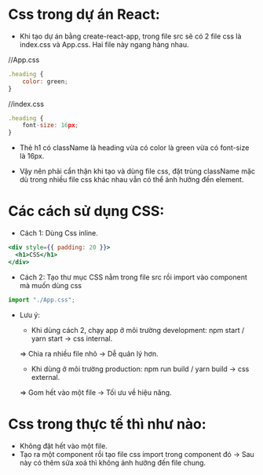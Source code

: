 # Css trong dự án React:

- Khi tạo dự án bằng create-react-app, trong file src sẽ có 2 file css là index.css và App.css. Hai file này ngang hàng nhau.

//App.css

```jsx
.heading {
    color: green;
}
```

//index.css

```jsx
.heading {
    font-size: 16px;
}
```

- Thẻ h1 có className là heading vừa có color là green vừa có font-size là 16px.

- Vậy nên phải cẩn thận khi tạo và dùng file css, đặt trùng className mặc dù trong nhiều file css khác nhau vẫn có thể ảnh hưởng đến element.

# Các cách sử dụng CSS:

- Cách 1: Dùng Css inline.

```jsx
<div style={{ padding: 20 }}>
  <h1>CSS</h1>
</div>
```

- Cách 2: Tạo thư mục CSS nằm trong file src rồi import vào component mà muốn dùng css

```jsx
import "./App.css";
```

- Lưu ý:

  - Khi dùng cách 2, chạy app ở môi trường development: npm start / yarn start -> css internal.

  => Chia ra nhiều file nhỏ -> Dễ quản lý hơn.

  - Khi dùng ở môi trường production: npm run build / yarn build -> css external.

  => Gom hết vào một file -> Tối ưu về hiệu năng.

# Css trong thực tế thì như nào:

- Không đặt hết vào một file.
- Tạo ra một component rồi tạo file css import trong component đó
  -> Sau này có thêm sửa xoá thì không ảnh hưởng đến file chung.
